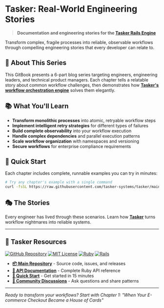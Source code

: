 # Tasker: Real-World Engineering Stories

> **Documentation and engineering stories for the [Tasker Rails Engine](https://github.com/tasker-systems/tasker)**

Transform complex, fragile processes into reliable, observable workflows through compelling engineering stories that every developer can relate to.

## 🎯 About This Series

This GitBook presents a 6-part blog series targeting engineers, engineering leaders, and technical product managers. Each chapter tells a relatable story about common workflow challenges, then demonstrates how **[Tasker's workflow orchestration engine](https://github.com/tasker-systems/tasker)** solves them elegantly.

## 📚 What You'll Learn

- **Transform monolithic processes** into atomic, retryable workflow steps
- **Implement intelligent retry strategies** for different types of failures
- **Build complete observability** into your workflow execution
- **Handle complex dependencies** and parallel execution patterns
- **Scale workflow organization** with namespaces and versioning
- **Secure workflows** for enterprise compliance requirements

## 🚀 Quick Start

Each chapter includes complete, runnable examples you can try in minutes:

```bash
# Try any chapter's example with a single command
curl -fsSL https://raw.githubusercontent.com/tasker-systems/tasker/main/blog-examples/[chapter]/setup.sh | bash
```

## 🎭 The Stories

Every engineer has lived through these scenarios. Learn how **[Tasker](https://github.com/tasker-systems/tasker)** turns workflow nightmares into reliable systems.

---

## 🔗 Tasker Resources

[![GitHub Repository](https://img.shields.io/badge/GitHub-tasker--systems%2Ftasker-blue?logo=github)](https://github.com/tasker-systems/tasker)
[![MIT License](https://img.shields.io/badge/License-MIT-green.svg)](https://github.com/tasker-systems/tasker/blob/main/LICENSE)
[![Ruby](https://img.shields.io/badge/Ruby-3.2%2B-red.svg)](https://github.com/tasker-systems/tasker)
[![Rails](https://img.shields.io/badge/Rails-7.2%2B-red.svg)](https://github.com/tasker-systems/tasker)

- **[📦 Main Repository](https://github.com/tasker-systems/tasker)** - Source code, issues, and releases
- **[📖 API Documentation](https://rubydoc.info/github/tasker-systems/tasker)** - Complete Ruby API reference
- **[🚀 Quick Start](docs/QUICK_START.md)** - Get started in 15 minutes
- **[👥 Community Discussions](https://github.com/tasker-systems/tasker/discussions)** - Ask questions and share patterns

---

*Ready to transform your workflows? Start with Chapter 1: "When Your E-commerce Checkout Became a House of Cards"*
